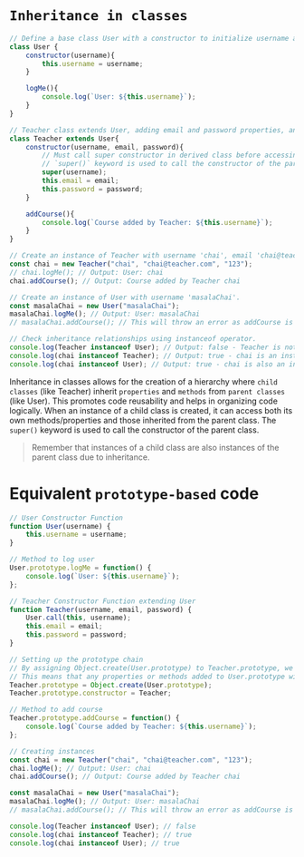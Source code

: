 # `Inheritance in classes`

```javascript
// Define a base class User with a constructor to initialize username and a method logMe to log the username.
class User {
    constructor(username){
        this.username = username;
    }

    logMe(){
        console.log(`User: ${this.username}`);
    }
}

// Teacher class extends User, adding email and password properties, and a method addCourse.
class Teacher extends User{
    constructor(username, email, password){
        // Must call super constructor in derived class before accessing 'this' or returning from derived constructor
        // `super()` keyword is used to call the constructor of the parent class (super class named "User")
        super(username);
        this.email = email;
        this.password = password;
    }

    addCourse(){
        console.log(`Course added by Teacher: ${this.username}`);
    }
}

// Create an instance of Teacher with username 'chai', email 'chai@teacher.com', and password '123'.
const chai = new Teacher("chai", "chai@teacher.com", "123");
// chai.logMe(); // Output: User: chai
chai.addCourse(); // Output: Course added by Teacher chai

// Create an instance of User with username 'masalaChai'.
const masalaChai = new User("masalaChai");
masalaChai.logMe(); // Output: User: masalaChai
// masalaChai.addCourse(); // This will throw an error as addCourse is not a method of the User class.

// Check inheritance relationships using instanceof operator.
console.log(Teacher instanceof User); // Output: false - Teacher is not an instance of User
console.log(chai instanceof Teacher); // Output: true - chai is an instance of Teacher
console.log(chai instanceof User); // Output: true - chai is also an instance of User
```

Inheritance in classes allows for the creation of a hierarchy where `child classes` (like Teacher) inherit `properties` and `methods` from `parent classes` (like User). This promotes code reusability and helps in organizing code logically. When an instance of a child class is created, it can access both its own methods/properties and those inherited from the parent class. The `super()` keyword is used to call the constructor of the parent class. 
> Remember that instances of a child class are also instances of the parent class due to inheritance.

# Equivalent `prototype-based` code

```js
// User Constructor Function
function User(username) {
    this.username = username;
}

// Method to log user
User.prototype.logMe = function() {
    console.log(`User: ${this.username}`);
};

// Teacher Constructor Function extending User
function Teacher(username, email, password) {
    User.call(this, username);
    this.email = email;
    this.password = password;
}

// Setting up the prototype chain
// By assigning Object.create(User.prototype) to Teacher.prototype, we're effectively making Teacher.prototype inherit from User.prototype. 
// This means that any properties or methods added to User.prototype will be accessible to instances of both the User and Teacher constructor functions.
Teacher.prototype = Object.create(User.prototype);
Teacher.prototype.constructor = Teacher;

// Method to add course
Teacher.prototype.addCourse = function() {
    console.log(`Course added by Teacher: ${this.username}`);
};

// Creating instances
const chai = new Teacher("chai", "chai@teacher.com", "123");
chai.logMe(); // Output: User: chai
chai.addCourse(); // Output: Course added by Teacher chai

const masalaChai = new User("masalaChai");
masalaChai.logMe(); // Output: User: masalaChai
// masalaChai.addCourse(); // This will throw an error as addCourse is not a method of the User class.

console.log(Teacher instanceof User); // false
console.log(chai instanceof Teacher); // true
console.log(chai instanceof User); // true
```
